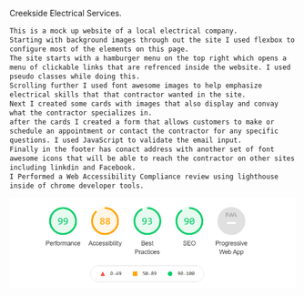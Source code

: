 Creekside Electrical Services.

    This is a mock up website of a local electrical company.
    Starting with background images through out the site I used flexbox to configure most of the elements on this page.
    The site starts with a hamburger menu on the top right which opens a menu of clickable links that are refrenced inside the website. I used pseudo classes while doing this.
    Scrolling further I used font awesome images to help emphasize electrical skills that that contractor wanted in the site.
    Next I created some cards with images that also display and convay what the contractor specializes in.
    after the cards I created a form that allows customers to make or schedule an appointment or contact the contractor for any specific questions. I used JavaScript to validate the email input.
    Finally in the footer has conact address with another set of font awesome icons that will be able to reach the contractor on other sites including linkdin and Facebook.
    I Performed a Web Accessibility Compliance review using lighthouse inside of chrome developer tools.

![Image of lighthouse review](images/lighthouse.png.png)
